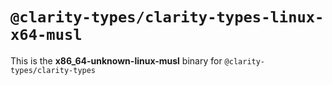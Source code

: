 # `@clarity-types/clarity-types-linux-x64-musl`

This is the **x86_64-unknown-linux-musl** binary for `@clarity-types/clarity-types`
